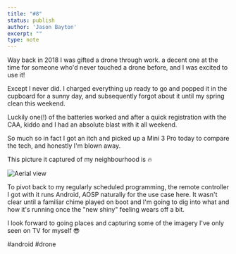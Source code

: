 ```yaml
---
title: "#8"
status: publish
author: 'Jason Bayton'
excerpt: ""
type: note
---
```

Way back in 2018 I was gifted a drone through work. a decent one at the time for someone who'd never touched a drone before, and I was excited to use it!

Except I never did. I charged everything up ready to go and popped it in the cupboard for a sunny day, and subsequently forgot about it until my spring clean this weekend. 

Luckily one(!) of the batteries worked and after a quick registration with the CAA, kiddo and I had an absolute blast with it all weekend. 

So much so in fact I got an itch and picked up a Mini 3 Pro today to compare the tech, and honestly I'm blown away. 

This picture it captured of my neighbourhood is 🔥

![Aerial view](https://cdn.bayton.org/uploads/2023/05/dji_fly_20230501_171722_5_1682959103880_photo.jpg)

To pivot back to my regularly scheduled programming, the remote controller I got with it runs Android, AOSP naturally for the use case here. It wasn't clear until a familiar chime played on boot and I'm going to dig into what and how it's running once the "new shiny" feeling wears off a bit.

I look forward to going places and capturing some of the imagery I've only seen on TV for myself 😎 

#android #drone 